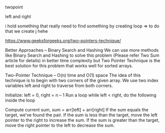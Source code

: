twopoint


left and right

i hold something that really need to find something by creating loop => to do that we create j hehe



https://www.geeksforgeeks.org/two-pointers-technique/

Better Approaches – Binary Search and Hashing
We can use more methods like Binary Search and Hashing to solve this problem (Please refer Two Sum article for details) in better time complexity but Two Pointer Technique is the best solution for this problem that works well for sorted arrays.

Two-Pointer Technique – O(n) time and O(1) space
The idea of this technique is to begin with two corners of the given array. We use two index variables left and right to traverse from both corners.

Initialize: left = 0, right = n – 1
Run a loop while left < right, do the following inside the loop

Compute current sum, sum = arr[left] + arr[right]
If the sum equals the target, we’ve found the pair.
If the sum is less than the target, move the left pointer to the right to increase the sum.
If the sum is greater than the target, move the right pointer to the left to decrease the sum.
